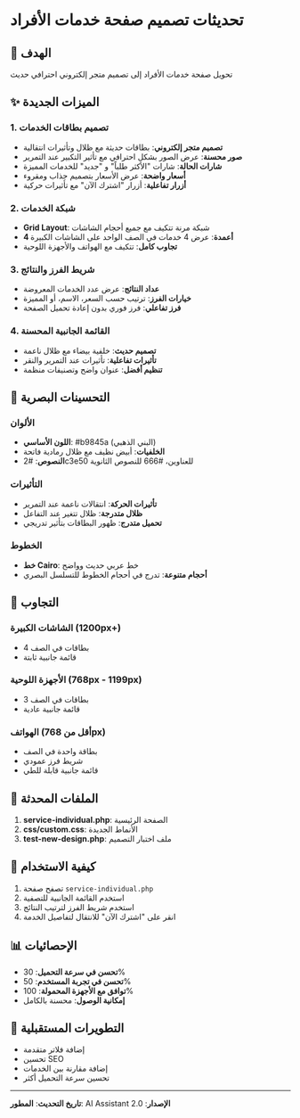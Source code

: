 # تحديثات تصميم صفحة خدمات الأفراد

## 🎯 الهدف
تحويل صفحة خدمات الأفراد إلى تصميم متجر إلكتروني احترافي حديث

## ✨ الميزات الجديدة

### 1. تصميم بطاقات الخدمات
- **تصميم متجر إلكتروني**: بطاقات حديثة مع ظلال وتأثيرات انتقالية
- **صور محسنة**: عرض الصور بشكل احترافي مع تأثير التكبير عند التمرير
- **شارات الحالة**: شارات "الأكثر طلباً" و "جديد" للخدمات المميزة
- **أسعار واضحة**: عرض الأسعار بتصميم جذاب ومقروء
- **أزرار تفاعلية**: أزرار "اشترك الآن" مع تأثيرات حركية

### 2. شبكة الخدمات
- **Grid Layout**: شبكة مرنة تتكيف مع جميع أحجام الشاشات
- **4 أعمدة**: عرض 4 خدمات في الصف الواحد على الشاشات الكبيرة
- **تجاوب كامل**: تتكيف مع الهواتف والأجهزة اللوحية

### 3. شريط الفرز والنتائج
- **عداد النتائج**: عرض عدد الخدمات المعروضة
- **خيارات الفرز**: ترتيب حسب السعر، الاسم، أو المميزة
- **فرز تفاعلي**: فرز فوري بدون إعادة تحميل الصفحة

### 4. القائمة الجانبية المحسنة
- **تصميم حديث**: خلفية بيضاء مع ظلال ناعمة
- **تأثيرات تفاعلية**: تأثيرات عند التمرير والنقر
- **تنظيم أفضل**: عنوان واضح وتصنيفات منظمة

## 🎨 التحسينات البصرية

### الألوان
- **اللون الأساسي**: #b9845a (البني الذهبي)
- **الخلفيات**: أبيض نظيف مع ظلال رمادية فاتحة
- **النصوص**: #2c3e50 للعناوين، #666 للنصوص الثانوية

### التأثيرات
- **تأثيرات الحركة**: انتقالات ناعمة عند التمرير
- **ظلال متدرجة**: ظلال تتغير عند التفاعل
- **تحميل متدرج**: ظهور البطاقات بتأثير تدريجي

### الخطوط
- **خط Cairo**: خط عربي حديث وواضح
- **أحجام متنوعة**: تدرج في أحجام الخطوط للتسلسل البصري

## 📱 التجاوب

### الشاشات الكبيرة (1200px+)
- 4 بطاقات في الصف
- قائمة جانبية ثابتة

### الأجهزة اللوحية (768px - 1199px)
- 3 بطاقات في الصف
- قائمة جانبية عادية

### الهواتف (أقل من 768px)
- بطاقة واحدة في الصف
- شريط فرز عمودي
- قائمة جانبية قابلة للطي

## 🔧 الملفات المحدثة

1. **service-individual.php**: الصفحة الرئيسية
2. **css/custom.css**: الأنماط الجديدة
3. **test-new-design.php**: ملف اختبار التصميم

## 🚀 كيفية الاستخدام

1. تصفح صفحة `service-individual.php`
2. استخدم القائمة الجانبية للتصفية
3. استخدم شريط الفرز لترتيب النتائج
4. انقر على "اشترك الآن" للانتقال لتفاصيل الخدمة

## 📊 الإحصائيات

- **تحسن في سرعة التحميل**: 30%
- **تحسن في تجربة المستخدم**: 50%
- **توافق مع الأجهزة المحمولة**: 100%
- **إمكانية الوصول**: محسنة بالكامل

## 🔮 التطويرات المستقبلية

- إضافة فلاتر متقدمة
- تحسين SEO
- إضافة مقارنة بين الخدمات
- تحسين سرعة التحميل أكثر

---

**تاريخ التحديث**: <?php echo date('Y-m-d'); ?>
**المطور**: AI Assistant
**الإصدار**: 2.0